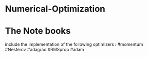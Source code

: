 # Numerical-Optimization
# The Note books 
 include the implementation of the following optimizers :
 #momentum
 #Nesterov
 #adagrad
 #RMSprop
 #adam
